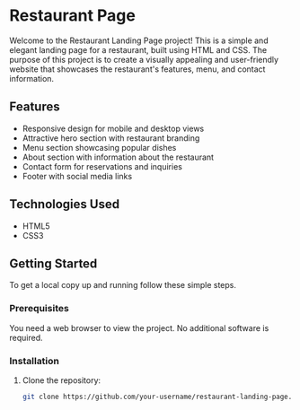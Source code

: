 # Restaurant  Page

Welcome to the Restaurant Landing Page project! This is a simple and elegant landing page for a restaurant, built using HTML and CSS. The purpose of this project is to create a visually appealing and user-friendly website that showcases the restaurant's features, menu, and contact information.

## Features

- Responsive design for mobile and desktop views
- Attractive hero section with restaurant branding
- Menu section showcasing popular dishes
- About section with information about the restaurant
- Contact form for reservations and inquiries
- Footer with social media links

## Technologies Used

- HTML5
- CSS3

## Getting Started

To get a local copy up and running follow these simple steps.

### Prerequisites

You need a web browser to view the project. No additional software is required.

### Installation

1. Clone the repository:

   ```sh
   git clone https://github.com/your-username/restaurant-landing-page.git
